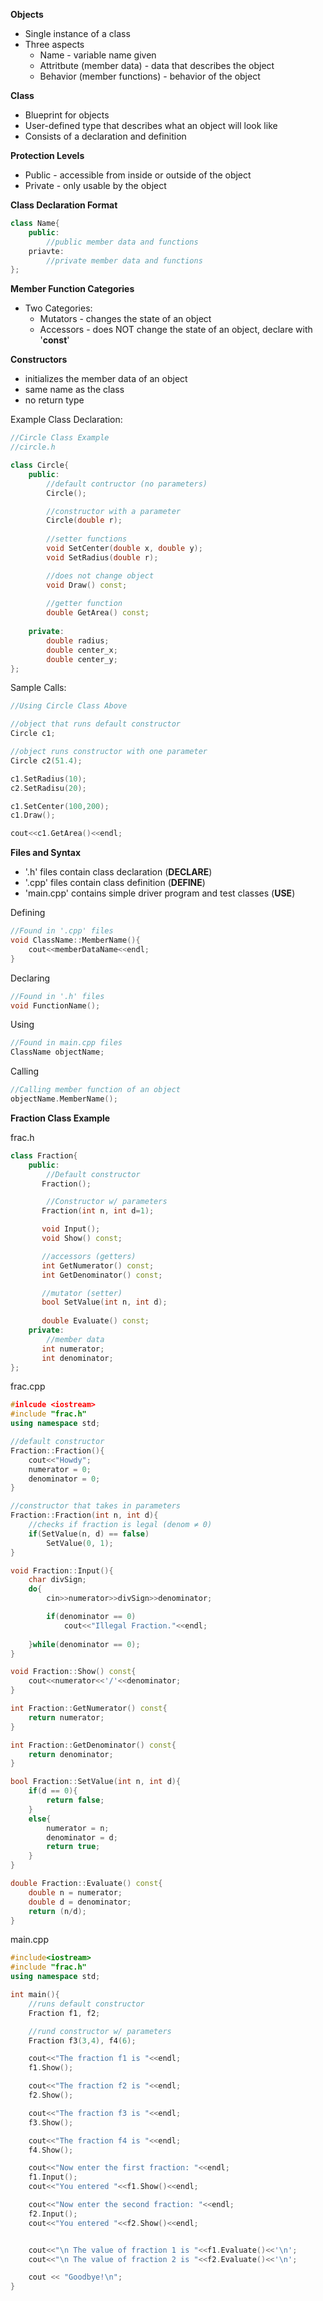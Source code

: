 **Objects**
- Single instance of a class
- Three aspects
	- Name - variable name given 
	- Attritbute (member data) - data that describes the object
	- Behavior (member functions) - behavior of the object


**Class**
- Blueprint for objects
- User-defined type that describes what an object will look like
- Consists of a declaration and definition

**Protection Levels**
- Public - accessible from inside or outside of the object
- Private - only usable by the object

**Class Declaration Format**
```C++
class Name{
	public:
		//public member data and functions
	priavte:
		//private member data and functions
};
```

**Member Function Categories**
- Two Categories:
	- Mutators - changes the state of an object
	- Accessors - does NOT change the state of an object, declare with '**const**'

**Constructors**
- initializes the member data of an object
- same name as the class
- no return type

Example Class Declaration:
```c++
//Circle Class Example 
//circle.h

class Circle{
	public:
		//default contructor (no parameters)
		Circle();

		//constructor with a parameter
		Circle(double r);
		
		//setter functions
		void SetCenter(double x, double y);
		void SetRadius(double r);

		//does not change object
		void Draw() const;
		
		//getter function
		double GetArea() const;
		
	private:
		double radius;
		double center_x;
		double center_y;
};
```

Sample Calls:
```c++
//Using Circle Class Above

//object that runs default constructor
Circle c1;

//object runs constructor with one parameter
Circle c2(51.4);

c1.SetRadius(10);
c2.SetRadisu(20);

c1.SetCenter(100,200);
c1.Draw();

cout<<c1.GetArea()<<endl;
```


**Files and Syntax**
- '.h' files contain class declaration (**DECLARE**)
- '.cpp' files contain class definition (**DEFINE**)
- 'main.cpp' contains simple driver program and test classes (**USE**)

Defining
```c++
//Found in '.cpp' files
void ClassName::MemberName(){
	cout<<memberDataName<<endl;
}
```

Declaring
```c++
//Found in '.h' files
void FunctionName();
```

Using
```c++
//Found in main.cpp files
ClassName objectName;
```

Calling
```c++
//Calling member function of an object
objectName.MemberName();
```


**Fraction Class Example**

frac.h
```c++
class Fraction{
	public:
		//Default constructor
	   Fraction();

		//Constructor w/ parameters
	   Fraction(int n, int d=1);

	   void Input();
	   void Show() const;

	   //accessors (getters)
	   int GetNumerator() const;
	   int GetDenominator() const;

	   //mutator (setter)
	   bool SetValue(int n, int d);
   
	   double Evaluate() const;	
	private:
		//member data
	   int numerator;
	   int denominator;
};
```

frac.cpp
```c++
#inlcude <iostream>
#include "frac.h"
using namespace std;

//default constructor
Fraction::Fraction(){
	cout<<"Howdy";
	numerator = 0;
	denominator = 0;
}

//constructor that takes in parameters
Fraction::Fraction(int n, int d){
	//checks if fraction is legal (denom ≠ 0)
	if(SetValue(n, d) == false)
		SetValue(0, 1);
}

void Fraction::Input(){
	char divSign;
	do{
		cin>>numerator>>divSign>>denominator;

		if(denominator == 0)
			cout<<"Illegal Fraction."<<endl;
			
	}while(denominator == 0);
}

void Fraction::Show() const{
	cout<<numerator<<'/'<<denominator;
}

int Fraction::GetNumerator() const{
	return numerator;
}

int Fraction::GetDenominator() const{
	return denominator;
}

bool Fraction::SetValue(int n, int d){
	if(d == 0){
		return false;
	}
	else{
		numerator = n;
		denominator = d;
		return true;
	}
}

double Fraction::Evaluate() const{
	double n = numerator;
	double d = denominator;
	return (n/d);
}
```

main.cpp
```c++
#include<iostream>
#include "frac.h"
using namespace std;

int main(){
	//runs default constructor
	Fraction f1, f2;

	//rund constructor w/ parameters
	Fraction f3(3,4), f4(6);

	cout<<"The fraction f1 is "<<endl;
	f1.Show();

	cout<<"The fraction f2 is "<<endl;
	f2.Show();

	cout<<"The fraction f3 is "<<endl;
	f3.Show();

	cout<<"The fraction f4 is "<<endl;
	f4.Show();

	cout<<"Now enter the first fraction: "<<endl;
	f1.Input();
	cout<<"You entered "<<f1.Show()<<endl;

	cout<<"Now enter the second fraction: "<<endl;
	f2.Input();
	cout<<"You entered "<<f2.Show()<<endl;


	cout<<"\n The value of fraction 1 is "<<f1.Evaluate()<<'\n';
	cout<<"\n The value of fraction 2 is "<<f2.Evaluate()<<'\n';

	cout << "Goodbye!\n";
}
```